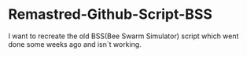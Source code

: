 # Remastred-Github-Script-BSS
I want to recreate the old BSS(Bee Swarm Simulator) script which went done some weeks ago and isn`t working.
